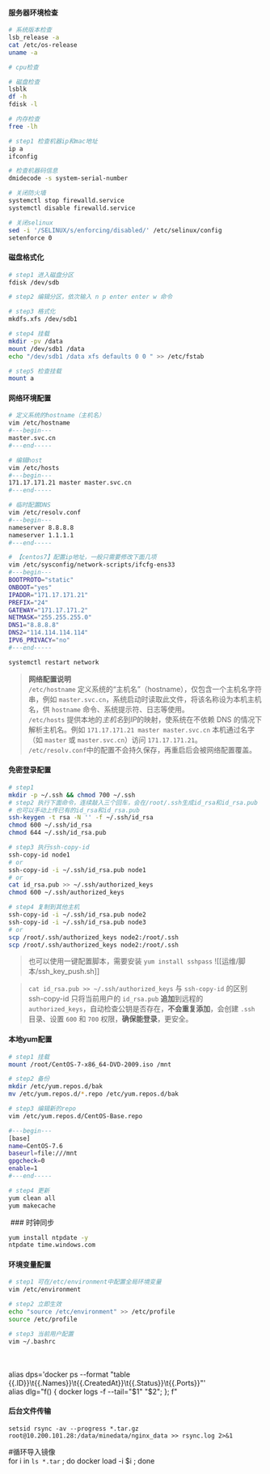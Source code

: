 #### 服务器环境检查
```bash
# 系统版本检查
lsb_release -a  
cat /etc/os-release  
uname -a  

# cpu检查

# 磁盘检查
lsblk  
df -h  
fdisk -l

# 内存检查
free -lh

# step1 检查机器ip和mac地址
ip a
ifconfig

# 检查机器码信息
dmidecode -s system-serial-number

# 关闭防火墙
systemctl stop firewalld.service
systemctl disable firewalld.service

# 关闭selinux
sed -i '/SELINUX/s/enforcing/disabled/' /etc/selinux/config
setenforce 0
```

#### 磁盘格式化
```bash
# step1 进入磁盘分区
fdisk /dev/sdb

# step2 编辑分区，依次输入 n p enter enter w 命令

# step3 格式化
mkdfs.xfs /dev/sdb1

# step4 挂载
mkdir -pv /data
mount /dev/sdb1 /data  
echo "/dev/sdb1 /data xfs defaults 0 0 " >> /etc/fstab

# step5 检查挂载
mount a
```

#### 网络环境配置
```bash
# 定义系统的hostname（主机名）
vim /etc/hostname
#---begin---
master.svc.cn
#---end-----

# 编辑host
vim /etc/hosts
#---begin---
171.17.171.21 master master.svc.cn
#---end-----

# 临时配置DNS
vim /etc/resolv.conf
#---begin---
nameserver 8.8.8.8
nameserver 1.1.1.1
#---end-----

# 【centos7】配置ip地址，一般只需要修改下面几项
vim /etc/sysconfig/network-scripts/ifcfg-ens33
#---begin---
BOOTPROTO="static"
ONBOOT="yes"
IPADDR="171.17.171.21"
PREFIX="24"
GATEWAY="171.17.171.2"
NETMASK="255.255.255.0"
DNS1="8.8.8.8"
DNS2="114.114.114.114"
IPV6_PRIVACY="no"
#---end-----

systemctl restart network
```

>**网络配置说明**  
>`/etc/hostname` 定义系统的“主机名”（hostname），仅包含一个主机名字符串，例如 `master.svc.cn`，系统启动时读取此文件，将该名称设为本机主机名，供 `hostname` 命令、系统提示符、日志等使用。  
>`/etc/hosts` 提供本地的*主机名*到*IP*的映射，使系统在不依赖 DNS 的情况下解析主机名。例如 `171.17.171.21 master master.svc.cn` 本机通过名字（如 `master` 或 `master.svc.cn`）访问 `171.17.171.21`。  
>`/etc/resolv.conf`中的配置不会持久保存，再重启后会被网络配置覆盖。

#### 免密登录配置
```bash
# step1
mkdir -p ~/.ssh && chmod 700 ~/.ssh
# step2 执行下面命令，连续敲入三个回车，会在/root/.ssh生成id_rsa和id_rsa.pub
# 也可以手动上传已有的id_rsa和id_rsa.pub
ssh-keygen -t rsa -N '' -f ~/.ssh/id_rsa
chmod 600 ~/.ssh/id_rsa
chmod 644 ~/.ssh/id_rsa.pub

# step3 执行ssh-copy-id
ssh-copy-id node1
# or
ssh-copy-id -i ~/.ssh/id_rsa.pub node1
# or
cat id_rsa.pub >> ~/.ssh/authorized_keys
chmod 600 ~/.ssh/authorized_keys

# step4 复制到其他主机
ssh-copy-id -i ~/.ssh/id_rsa.pub node2
ssh-copy-id -i ~/.ssh/id_rsa.pub node3
# or
scp /root/.ssh/authorized_keys node2:/root/.ssh
scp /root/.ssh/authorized_keys node2:/root/.ssh
```

>也可以使用一键配置脚本，需要安装 `yum install sshpass` ![[运维/脚本/ssh_key_push.sh]]

>`cat id_rsa.pub >> ~/.ssh/authorized_keys` 与 `ssh-copy-id` 的区别  
>ssh-copy-id 只将当前用户的 `id_rsa.pub` **追加**到远程的 `authorized_keys`，自动检查公钥是否存在，**不会重复添加**，会创建 `.ssh` 目录、设置 `600` 和 `700` 权限，**确保能登录**，更安全。

#### 本地yum配置
```bash
# step1 挂载
mount /root/CentOS-7-x86_64-DVD-2009.iso /mnt

# step2 备份
mkdir /etc/yum.repos.d/bak  
mv /etc/yum.repos.d/*.repo /etc/yum.repos.d/bak  

# step3 编辑新的repo
vim /etc/yum.repos.d/CentOS-Base.repo

#---begin---
[base]  
name=CentOS-7.6  
baseurl=file:///mnt  
gpgcheck=0  
enable=1  
#---end-----

# step4 更新
yum clean all  
yum makecache  
```


​  ### 时钟同步
```bash
yum install ntpdate -y  
ntpdate time.windows.com
```




#### 环境变量配置
```bash
# step1 可在/etc/environment中配置全局环境变量
vim /etc/environment

# step2 立即生效
echo "source /etc/environment" >> /etc/profile  
source /etc/profile

# step3 当前用户配置
vim ~/.bashrc
```  
​  
​  
alias dps='docker ps --format "table {{.ID}}\t{{.Names}}\t{{.CreatedAt}}\t{{.Status}}\t{{.Ports}}"'  
alias dlg="f() { docker logs -f --tail=\"\$1\" \"\$2\"; }; f"

#### 后台文件传输
```bawh
setsid rsync -av --progress *.tar.gz root@10.200.101.28:/data/minedata/nginx_data >> rsync.log 2>&1
```

#循环导入镜像  
for i in `ls *.tar` ; do docker load -i $i ; done
